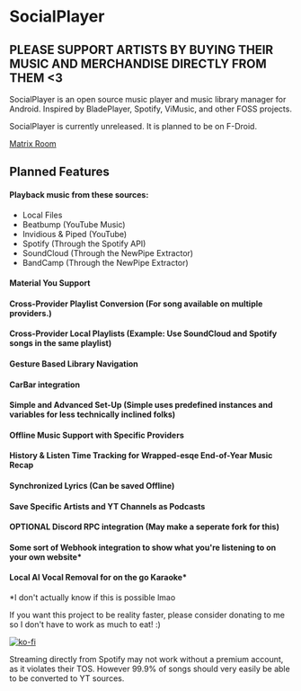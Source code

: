 # SocialPlayer
## PLEASE SUPPORT ARTISTS BY BUYING THEIR MUSIC AND MERCHANDISE DIRECTLY FROM THEM <3

SocialPlayer is an open source music player and music library manager for Android. Inspired by BladePlayer, Spotify, ViMusic, and other FOSS projects.

SocialPlayer is currently unreleased. It is planned to be on F-Droid.

[Matrix Room](https://matrix.to/#/!vCeQUjhOICZcAGqJzD:matrix.org?via=matrix.org)

## Planned Features

#### Playback music from these sources:
* Local Files
* Beatbump (YouTube Music)
* Invidious & Piped (YouTube)
* Spotify (Through the Spotify API)
* SoundCloud (Through the NewPipe Extractor)
* BandCamp (Through the NewPipe Extractor)

#### Material You Support
#### Cross-Provider Playlist Conversion (For song available on multiple providers.)
#### Cross-Provider Local Playlists (Example: Use SoundCloud and Spotify songs in the same playlist)
#### Gesture Based Library Navigation
#### CarBar integration
#### Simple and Advanced Set-Up (Simple uses predefined instances and variables for less technically inclined folks)
#### Offline Music Support with Specific Providers
#### History & Listen Time Tracking for Wrapped-esqe End-of-Year Music Recap
#### Synchronized Lyrics (Can be saved Offline)
#### Save Specific Artists and YT Channels as Podcasts
#### OPTIONAL Discord RPC integration (May make a seperate fork for this)
#### Some sort of Webhook integration to show what you're listening to on your own website*
#### Local AI Vocal Removal for on the go Karaoke*

*I don't actually know if this is possible lmao

If you want this project to be reality faster, please consider donating to me so I don't have to work as much to eat! :)


[![ko-fi](https://ko-fi.com/img/githubbutton_sm.svg)](https://ko-fi.com/J3J3HCZ12)

Streaming directly from Spotify may not work without a premium account, as it violates their TOS. However 99.9% of songs should very easily be able to be converted to YT sources.
